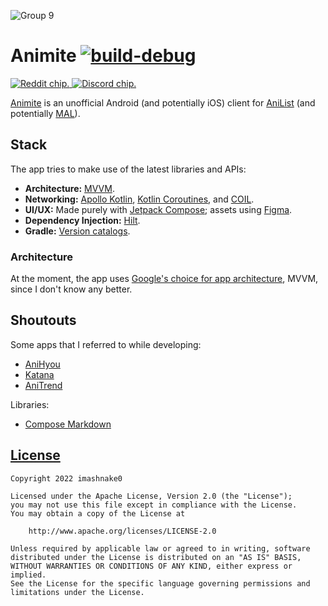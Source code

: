 ![Group 9](https://github.com/imashnake0/Animite/assets/56754616/517a7e6d-89c3-47d3-a3ed-7b09f5a42193)


# Animite [![build-debug](https://github.com/imashnake0/Animite/actions/workflows/build-debug.yaml/badge.svg)](https://github.com/imashnake0/Animite/actions/workflows/build-debug.yaml)
<a href="https://www.reddit.com/r/Animite/">
    <picture>
        <source media="(prefers-color-scheme: dark)" srcset="resources/reddit-assistive-chip-dark.svg">
        <img alt="Reddit chip." src="resources/reddit-assistive-chip-light.svg">
    </picture>
</a>
<a href="https://discord.gg/G8wF7pjpya">
    <picture>
        <source media="(prefers-color-scheme: dark)" srcset="resources/discord-assistive-chip-dark.svg">
        <img alt="Discord chip." src="resources/discord-assistive-chip-light.svg">
    </picture>
</a>

[Animite](https://github.com/users/imashnake0/projects/1) is an unofficial Android (and potentially iOS) client for [AniList](https://anilist.co/) (and potentially [MAL](https://myanimelist.net/)).

## Stack
The app tries to make use of the latest libraries and APIs:
- **Architecture:** [MVVM](https://developer.android.com/topic/architecture).
- **Networking:** [Apollo Kotlin](https://github.com/apollographql/apollo-kotlin), [Kotlin Coroutines](https://github.com/Kotlin/kotlinx.coroutines), and [COIL](https://coil-kt.github.io/coil/).
- **UI/UX:** Made purely with [Jetpack Compose](https://developer.android.com/jetpack/compose); assets using [Figma](https://www.figma.com/).
- **Dependency Injection:** [Hilt](https://developer.android.com/training/dependency-injection/hilt-android).
- **Gradle:** [Version catalogs](https://docs.gradle.org/current/userguide/platforms.html).

### Architecture
At the moment, the app uses [Google's choice for app architecture](https://developer.android.com/topic/architecture), MVVM, since I don't know any better.

## Shoutouts
Some apps that I referred to while developing:
- [AniHyou](https://github.com/axiel7/AniHyou-android)
- [Katana](https://github.com/alvr/katana)
- [AniTrend](https://github.com/AniTrend/anitrend-v2)

Libraries:
- [Compose Markdown](https://github.com/boswelja/compose-markdown)

## [License](https://github.com/imashnake0/Animite/blob/15eaac4a80c1e6eef3a4d6c861cab05670fb174b/LICENSE.txt)
```
Copyright 2022 imashnake0

Licensed under the Apache License, Version 2.0 (the "License");
you may not use this file except in compliance with the License.
You may obtain a copy of the License at

    http://www.apache.org/licenses/LICENSE-2.0

Unless required by applicable law or agreed to in writing, software
distributed under the License is distributed on an "AS IS" BASIS,
WITHOUT WARRANTIES OR CONDITIONS OF ANY KIND, either express or implied.
See the License for the specific language governing permissions and
limitations under the License.
```
